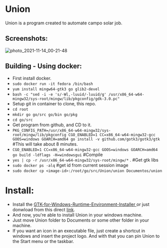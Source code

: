 # Union
Union is a program created to automate campo solar job.

## Screenshots:
![photo_2021-11-14_00-21-48](https://user-images.githubusercontent.com/69154350/141662907-bb48e4ac-97af-413c-95bc-be8845505550.jpg)


## Building - Using docker:
* First install docker.
* ```sudo docker run -it fedora /bin/bash```
* `yum install mingw64-gtk3 go glib2-devel`
* `bash -c "sed -i -e 's/-Wl,-luuid/-luuid/g' /usr/x86_64-w64-mingw32/sys-root/mingw/lib/pkgconfig/gdk-3.0.pc"`
* Setup git in container to clone, this repo.
* `cd root`
* ```mkdir go go/src go/bin go/pkg```
* `cd go/src`
* Get program from github, and CD to it.
* `PKG_CONFIG_PATH=/usr/x86_64-w64-mingw32/sys-root/mingw/lib/pkgconfig CGO_ENABLED=1 CC=x86_64-w64-mingw32-gcc GOOS=windows GOARCH=amd64 go install -v github.com/gotk3/gotk3/gtk` #This will take about 8 minutes. 
* `CGO_ENABLED=1 CC=x86_64-w64-mingw32-gcc GOOS=windows GOARCH=amd64 go build -ldflags -H=windowsgui` #Compile
* `yes | cp -r /usr/x86_64-w64-mingw32/sys-root/mingw/*` . #Get gtk libs
* `sudo docker ps -alq` #get id from current session image
* `sudo docker cp <image-id>:/root/go/src/Union/union Documentos/union`

# Install:
* Install the [
GTK-for-Windows-Runtime-Environment-Installer ](https://github.com/tschoonj/GTK-for-Windows-Runtime-Environment-Installer) or just donwload from this direct [link](https://drive.google.com/file/d/1Gyi5yugTFvHv6NLX9WBJHsQ1f9PpMZZX/view?usp=sharing).
* And now, you're able to install Union in your windows machine.
* Just move Union folder to Documents or some other folder in your machine.
* If you want an icon in an executable file, just create a shortcut in windows and insert the project logo. And with that you can pin Union to the Start menu or the taskbar.

